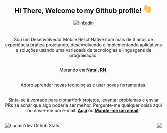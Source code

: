 <div align="center">
<h2> Hi There, Welcome to my Github profile! <img src="https://github.com/lucaszdev/lucaszdev/blob/main/gifs/Hi.gif" width="30"></h2>
<a href="https://www.linkedin.com/in/lucas-lima-6969171ba/" target="_blank">
<img src=https://img.shields.io/badge/linkedin-%2300acee.svg?color=405DE6&style=for-the-badge&logo=linkedin&logoColor=white alt=linkedin style="margin-bottom: 5px;" />
</a>
<br />
<br />

Sou um Desenvolvedor Mobile React Native com mais de 3 anos de experiência prática projetando, desenvolvendo e implementando aplicativos e soluções usando uma variedade de tecnologias e linguagens de programação.
<br />
<br />

 Morando em **[Natal, RN.](https://www.google.com/maps/place/Natal,+State+of+Rio+Grande+do+Norte/@-5.7999146,-35.2922847,12z/data=!3m1!4b1!4m5!3m4!1s0x7b3aaac26460531:0x5d8b404cf00fed69!8m2!3d-5.7841695!4d-35.1999708)**

<br />
Adoro aprender novas tecnologias e usar novas ferramentas.
<br />
<br />

Sinta-se à vontade para clonar/fork projetos, levantar problemas e enviar PRs se achar que algo poderia ser melhor.
Pergunte-me qualquer coisa aqui ou envie-me um e-mail. **[Aqui](https://github.com/lucaszdev/lucaszdev/issues/new)** ou <a href="mailto:lucas.lima.tlou@icloud.com"><b>Mande-me um email</b></a>.
<br />
<br />

<img align="left" src="https://github-readme-stats.vercel.app/api?username=lucaszdev&include_all_commits=true&count_private=true&show_icons=true&line_height=30&title_color=6FDA44&icon_color=6FDA44&text_color=FFF&bg_color=000" height="170" alt="LucasZdev Github Stats">
<img align="right" src="https://github-readme-streak-stats.herokuapp.com/?user=lucaszdev&theme=dark&date_format=j%20M%5B%20Y%5D&currStreakLabel=6FDA44&fire=6FDA44&ring=6FDA44" height="170" />
